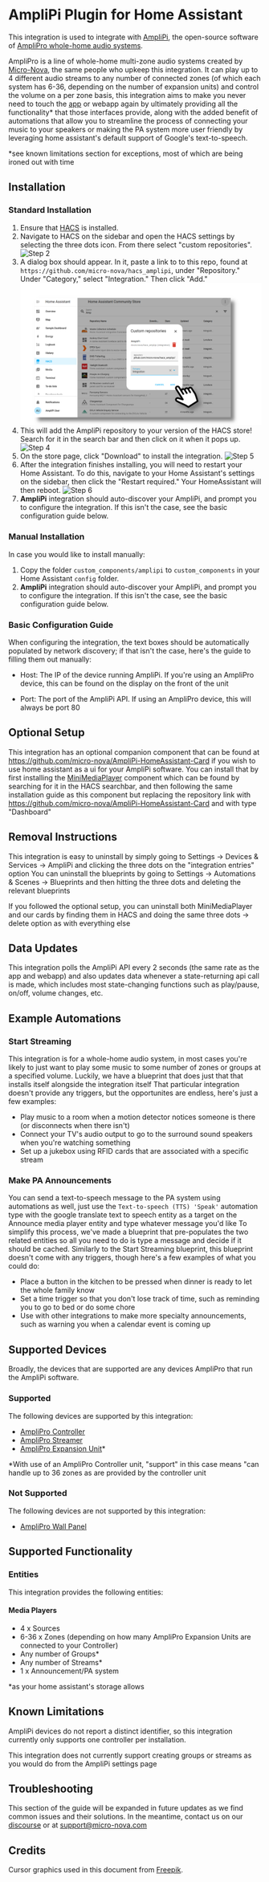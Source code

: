 # AmpliPi Plugin for Home Assistant

This integration is used to integrate with [AmpliPi](https://github.com/micro-nova/AmpliPi), the open-source software of [AmpliPro whole-home audio systems](https://www.amplipro.com/).

AmpliPro is a line of whole-home multi-zone audio systems created by [Micro-Nova](https://www.micro-nova.com/), the same people who upkeep this integration. It can play up to 4 different audio streams to any number of connected zones (of which each system has 6-36, depending on the number of expansion units) and control the volume on a per zone basis, this integration aims to make you never need to touch the [app](https://www.amplipi.com/app) or webapp again by ultimately providing all the functionality* that those interfaces provide, along with the added benefit of automations that allow you to streamline the process of connecting your music to your speakers or making the PA system more user friendly by leveraging home assistant's default support of Google's text-to-speech.


*see known limitations section for exceptions, most of which are being ironed out with time

## Installation

### Standard Installation

1. Ensure that [HACS](https://hacs.xyz) is installed.
1. Navigate to HACS on the sidebar and open the HACS settings by selecting the three dots icon. From there select "custom repositories".
![Step 2](doc_img/customrepo.png)
1. A dialog box should appear. In it, paste a link to to this repo, found at `https://github.com/micro-nova/hacs_amplipi`, under "Repository." Under "Category," select "Integration." Then click "Add."
![Step 3](doc_img/add.png)
1. This will add the AmpliPi repository to your version of the HACS store! Search for it in the search bar and then click on it when it pops up.
![Step 4](doc_img/store.png)
1. On the store page, click "Download" to install the integration.
![Step 5](doc_img/download.png)
1. After the integration finishes installing, you will need to restart your Home Assistant. To do this, navigate to your Home Assistant's settings on the sidebar, then click the "Restart required." Your HomeAssistant will then reboot.
![Step 6](doc_img/restart.png)
1. **AmpliPi** integration should auto-discover your AmpliPi, and prompt you to configure the integration. If this isn't the case, see the basic configuration guide below.


### Manual Installation

In case you would like to install manually:

1. Copy the folder `custom_components/amplipi` to `custom_components` in your Home Assistant `config` folder.
2. **AmpliPi** integration should auto-discover your AmpliPi, and prompt you to configure the integration. If this isn't the case, see the basic configuration guide below.

### Basic Configuration Guide

When configuring the integration, the text boxes should be automatically populated by network discovery; if that isn't the case, here's the guide to filling them out manually:

- Host: The IP of the device running AmpliPi. If you're using an AmpliPro device, this can be found on the display on the front of the unit

- Port: The port of the AmpliPi API. If using an AmpliPro device, this will always be port 80

## Optional Setup

This integration has an optional companion component that can be found at https://github.com/micro-nova/AmpliPi-HomeAssistant-Card if you wish to use home assistant as a ui for your AmpliPi software. You can install that by first installing the [MiniMediaPlayer](https://github.com/kalkih/mini-media-player) component which can be found by searching for it in the HACS searchbar, and then following the same installation guide as this component but replacing the repository link with https://github.com/micro-nova/AmpliPi-HomeAssistant-Card and with type "Dashboard"

## Removal Instructions

This integration is easy to uninstall by simply going to Settings -> Devices & Services -> AmpliPi and clicking the three dots on the "integration entries" option
You can uninstall the blueprints by going to Settings -> Automations & Scenes -> Blueprints and then hitting the three dots and deleting the relevant blueprints

If you followed the optional setup, you can uninstall both MiniMediaPlayer and our cards by finding them in HACS and doing the same three dots -> delete option as with everything else

## Data Updates

This integration polls the AmpliPi API every 2 seconds (the same rate as the app and webapp) and also updates data whenever a state-returning api call is made, which includes most state-changing functions such as play/pause, on/off, volume changes, etc.

## Example Automations

### Start Streaming
This integration is for a whole-home audio system, in most cases you're likely to just want to play some music to some number of zones or groups at a specified volume. Luckily, we have a blueprint that does just that that installs itself alongside the integration itself
That particular integration doesn't provide any triggers, but the opportunites are endless, here's just a few examples: 
- Play music to a room when a motion detector notices someone is there (or disconnects when there isn't)
- Connect your TV's audio output to go to the surround sound speakers when you're watching something
- Set up a jukebox using RFID cards that are associated with a specific stream

### Make PA Announcements
You can send a text-to-speech message to the PA system using automations as well, just use the `Text-to-speech (TTS) 'Speak'` automation type with the google translate text to speech entity as a target on the Announce media player entity and type whatever message you'd like
To simplify this process, we've made a blueprint that pre-populates the two related entities so all you need to do is type a message and decide if it should be cached. Similarly to the Start Streaming blueprint, this blueprint doesn't come with any triggers, though here's a few examples of what you could do:
- Place a button in the kitchen to be pressed when dinner is ready to let the whole family know
- Set a time trigger so that you don't lose track of time, such as reminding you to go to bed or do some chore
- Use with other integrations to make more specialty announcements, such as warning you when a calendar event is coming up

## Supported Devices

Broadly, the devices that are supported are any devices AmpliPro that run the AmpliPi software.

### Supported
The following devices are supported by this integration:
- [AmpliPro Controller](https://www.amplipro.com/product-page/amplipro-home-audio-controller)
- [AmpliPro Streamer](https://www.amplipro.com/product-page/amplipro-streamer-4)
- [AmpliPro Expansion Unit](https://www.amplipro.com/product-page/amplipro-zone-expander)*

*With use of an AmpliPro Controller unit, "support" in this case means "can handle up to 36 zones as are provided by the controller unit

### Not Supported
The following devices are not supported by this integration:
- [AmpliPro Wall Panel](https://www.amplipro.com/product-page/amplipro-wall-panel)

## Supported Functionality

### Entities

This integration provides the following entities:

#### Media Players
- 4 x Sources
- 6-36 x Zones (depending on how many AmpliPro Expansion Units are connected to your Controller)
- Any number of Groups*
- Any number of Streams*
- 1 x Announcement/PA system

*as your home assistant's storage allows
## Known Limitations

AmpliPi devices do not report a distinct identifier, so this integration currently only supports one controller per installation.

This integration does not currently support creating groups or streams as you would do from the AmpliPi settings page

## Troubleshooting
This section of the guide will be expanded in future updates as we find common issues and their solutions. In the meantime, contact us on our [discourse](https://amplipi.discourse.group/c/home-automation-integration) or at [support@micro-nova.com](mailto:support@micro-nova.com)

## Credits

Cursor graphics used in this document from [Freepik](https://www.freepik.com/).